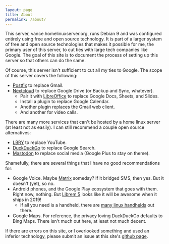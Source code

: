 ```yaml
---
layout: page
title: About
permalink: /about/
---
```


This server, vance.homelinuxserver.org, runs Debian 9 and was configured entirely using free and open source technology. It is part of a larger system of free and open source technologies that makes it possible for me, the primary user of this server, to cut ties with large tech companies like Google. The goal of this site is to document the process of setting up this server so that others can do the same.

Of course, this server isn't sufficient to cut all my ties to Google. The scope of this server covers the following:
 * [Postfix](/serverdocs/email-with-postfix.html) to replace Gmail.
 * [Nextcloud](/serverdocs/file-sharing-with-nextcloud.html) to replace Google Drive (or Backup and Sync, whatever).
   * Pair it with [LibreOffice](https://www.libreoffice.org/) to replace Google Docs, Sheets, and Slides.
   * Install a plugin to replace Google Calendar.
   * Another plugin replaces the Gmail web client.
   * And another for video calls.

There are many more services that can't be hosted by a home linux server (at least not as easily). I can still recommend a couple open source alternatives:
 * [LBRY](/clientdocs/videos-with-lbry.html) to replace YouTube.
 * [DuckDuckGo](https://duckduckgo.com/) to replace Google Search.
 * [Mastodon](https://mastodon.social/about) to replace social media (Google Plus to stay on theme).

Shamefully, there are several things that I have no good recommendations for:
 * Google Voice. Maybe [Matrix](https://matrix.org/) someday? If it bridged SMS, then yes. But it doesn't (yet), so no.
 * Android phones, and the Google Play ecosystem that goes with them. Right now, nothing. But [Librem 5](https://puri.sm/shop/librem-5/) looks like it will be awesome when it ships in 2019!
   * If all you need is a handheld, there are [many linux handhelds](https://www.reddit.com/r/linux/comments/4biamr/a_list_of_handheldpocket_linux_computers/) out there.
 * Google Maps. For reference, the privacy loving DuckDuckGo defaults to Bing Maps. There isn't much out here, at least not much decent.

If there are errors on this site, or I overlooked something and used an inferior technology, please submit an issue at this site's [github page](https://github.com/NathanRVance/homelinuxserver/issues).
